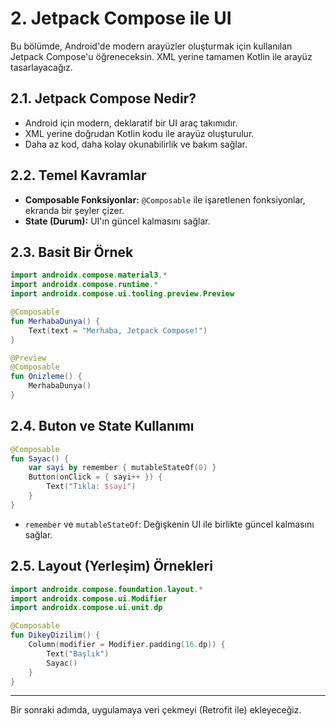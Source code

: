 # 2. Jetpack Compose ile UI

Bu bölümde, Android'de modern arayüzler oluşturmak için kullanılan Jetpack Compose'u öğreneceksin. XML yerine tamamen Kotlin ile arayüz tasarlayacağız.

## 2.1. Jetpack Compose Nedir?
- Android için modern, deklaratif bir UI araç takımıdır.
- XML yerine doğrudan Kotlin kodu ile arayüz oluşturulur.
- Daha az kod, daha kolay okunabilirlik ve bakım sağlar.

## 2.2. Temel Kavramlar
- **Composable Fonksiyonlar:** `@Composable` ile işaretlenen fonksiyonlar, ekranda bir şeyler çizer.
- **State (Durum):** UI'ın güncel kalmasını sağlar.

## 2.3. Basit Bir Örnek

```kotlin
import androidx.compose.material3.*
import androidx.compose.runtime.*
import androidx.compose.ui.tooling.preview.Preview

@Composable
fun MerhabaDunya() {
    Text(text = "Merhaba, Jetpack Compose!")
}

@Preview
@Composable
fun Onizleme() {
    MerhabaDunya()
}
```

## 2.4. Buton ve State Kullanımı

```kotlin
@Composable
fun Sayac() {
    var sayi by remember { mutableStateOf(0) }
    Button(onClick = { sayi++ }) {
        Text("Tıkla: $sayi")
    }
}
```
- `remember` ve `mutableStateOf`: Değişkenin UI ile birlikte güncel kalmasını sağlar.

## 2.5. Layout (Yerleşim) Örnekleri

```kotlin
import androidx.compose.foundation.layout.*
import androidx.compose.ui.Modifier
import androidx.compose.ui.unit.dp

@Composable
fun DikeyDizilim() {
    Column(modifier = Modifier.padding(16.dp)) {
        Text("Başlık")
        Sayac()
    }
}
```

---

Bir sonraki adımda, uygulamaya veri çekmeyi (Retrofit ile) ekleyeceğiz. 